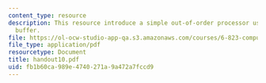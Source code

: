 ```yaml
---
content_type: resource
description: This resource introduce a simple out-of-order processor using a reorder
  buffer.
file: https://ol-ocw-studio-app-qa.s3.amazonaws.com/courses/6-823-computer-system-architecture-fall-2005/fb1b60ca989e4740271a9a472a7fccd9_handout10.pdf
file_type: application/pdf
resourcetype: Document
title: handout10.pdf
uid: fb1b60ca-989e-4740-271a-9a472a7fccd9
---
```

